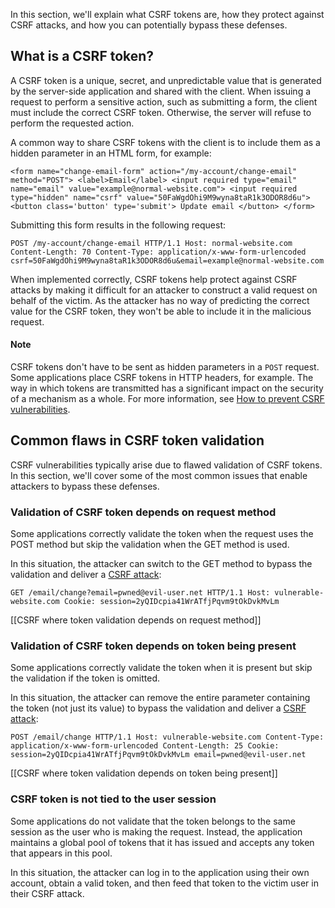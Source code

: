 
In this section, we'll explain what CSRF tokens are, how they protect against CSRF attacks, and how you can potentially bypass these defenses.

## What is a CSRF token?

A CSRF token is a unique, secret, and unpredictable value that is generated by the server-side application and shared with the client. When issuing a request to perform a sensitive action, such as submitting a form, the client must include the correct CSRF token. Otherwise, the server will refuse to perform the requested action.

A common way to share CSRF tokens with the client is to include them as a hidden parameter in an HTML form, for example:

`<form name="change-email-form" action="/my-account/change-email" method="POST"> <label>Email</label> <input required type="email" name="email" value="example@normal-website.com"> <input required type="hidden" name="csrf" value="50FaWgdOhi9M9wyna8taR1k3ODOR8d6u"> <button class='button' type='submit'> Update email </button> </form>`

Submitting this form results in the following request:

`POST /my-account/change-email HTTP/1.1 Host: normal-website.com Content-Length: 70 Content-Type: application/x-www-form-urlencoded csrf=50FaWgdOhi9M9wyna8taR1k3ODOR8d6u&email=example@normal-website.com`

When implemented correctly, CSRF tokens help protect against CSRF attacks by making it difficult for an attacker to construct a valid request on behalf of the victim. As the attacker has no way of predicting the correct value for the CSRF token, they won't be able to include it in the malicious request.

#### Note

CSRF tokens don't have to be sent as hidden parameters in a `POST` request. Some applications place CSRF tokens in HTTP headers, for example. The way in which tokens are transmitted has a significant impact on the security of a mechanism as a whole. For more information, see [How to prevent CSRF vulnerabilities](https://portswigger.net/web-security/csrf/preventing).

## Common flaws in CSRF token validation

CSRF vulnerabilities typically arise due to flawed validation of CSRF tokens. In this section, we'll cover some of the most common issues that enable attackers to bypass these defenses.

### Validation of CSRF token depends on request method

Some applications correctly validate the token when the request uses the POST method but skip the validation when the GET method is used.

In this situation, the attacker can switch to the GET method to bypass the validation and deliver a [CSRF attack](https://portswigger.net/web-security/csrf):

`GET /email/change?email=pwned@evil-user.net HTTP/1.1 Host: vulnerable-website.com Cookie: session=2yQIDcpia41WrATfjPqvm9tOkDvkMvLm`

[[CSRF where token validation depends on request method]]

### Validation of CSRF token depends on token being present

Some applications correctly validate the token when it is present but skip the validation if the token is omitted.

In this situation, the attacker can remove the entire parameter containing the token (not just its value) to bypass the validation and deliver a [CSRF attack](https://portswigger.net/web-security/csrf):

`POST /email/change HTTP/1.1 Host: vulnerable-website.com Content-Type: application/x-www-form-urlencoded Content-Length: 25 Cookie: session=2yQIDcpia41WrATfjPqvm9tOkDvkMvLm email=pwned@evil-user.net`

[[CSRF where token validation depends on token being present]]

### CSRF token is not tied to the user session

Some applications do not validate that the token belongs to the same session as the user who is making the request. Instead, the application maintains a global pool of tokens that it has issued and accepts any token that appears in this pool.

In this situation, the attacker can log in to the application using their own account, obtain a valid token, and then feed that token to the victim user in their CSRF attack.


